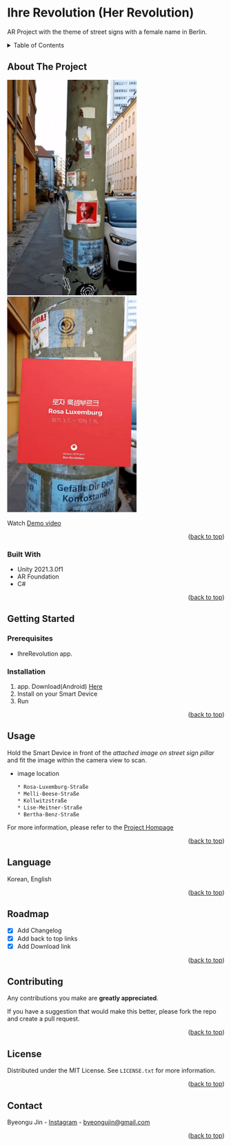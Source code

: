 # Ihre Revolution (Her Revolution)
AR Project with the theme of street signs with a female name in Berlin. 


<!-- TABLE OF CONTENTS -->
<details>
  <summary>Table of Contents</summary>
  <ol>
    <li>
      <a href="#about-the-project">About The Project</a>
      <ul>
        <li><a href="#built-with">Built With</a></li>
      </ul>
    </li>
    <li>
      <a href="#getting-started">Getting Started</a>
      <ul>
        <li><a href="#prerequisites">Prerequisites</a></li>
        <li><a href="#installation">Installation</a></li>
      </ul>
    </li>
    <li><a href="#usage">Usage</a></li>
    <li><a href="#language">Language</a></li>
    <li><a href="#roadmap">Roadmap</a></li>
    <li><a href="#contributing">Contributing</a></li>
    <li><a href="#license">License</a></li>
    <li><a href="#contact">Contact</a></li>
  </ol>
</details>



<!-- ABOUT THE PROJECT -->
## About The Project

<img src ="https://github.com/byeongujin/AR_IhreRevolution/blob/main/images/screenshot1.png" width = "300" height = "500"> <img src ="https://github.com/byeongujin/AR_IhreRevolution/blob/main/images/screenshot2.png" width = "300" height = "500">

Watch [Demo video](https://drive.google.com/drive/folders/1jSU6mGa_w9yQfNTAtduaV9eYeY8KYl_z?usp=sharing)

<p align="right">(<a href="#top">back to top</a>)</p>

### Built With

* Unity 2021.3.0f1
* AR Foundation
* C#

<p align="right">(<a href="#top">back to top</a>)</p>



<!-- GETTING STARTED -->
## Getting Started

### Prerequisites

* IhreRevolution app.

### Installation

1. app. Download(Android) [Here](https://drive.google.com/file/d/1qpYIcEmxCgMl2c-wXpsYNWekiY24d4Lp/view?usp=sharing)
2. Install on your Smart Device
3. Run

<p align="right">(<a href="#top">back to top</a>)</p>



<!-- USAGE EXAMPLES -->
## Usage
Hold the Smart Device in front of the _attached image on street sign pillar_ and fit the image within the camera view to scan.

* image location
  ```
  * Rosa-Luxemburg-Straße
  * Melli-Beese-Straße
  * Kollwitzstraße
  * Lise-Meitner-Straße
  * Bertha-Benz-Straße
  ```

For more information, please refer to the [Project Hompage](http://oktopusmagazine.com/arproject)

<p align="right">(<a href="#top">back to top</a>)</p>



<!-- LANGUAGE -->
## Language
Korean, English

<p align="right">(<a href="#top">back to top</a>)</p>



<!-- ROADMAP -->
## Roadmap

- [x] Add Changelog
- [x] Add back to top links
- [x] Add Download link

<p align="right">(<a href="#top">back to top</a>)</p>



<!-- CONTRIBUTING -->
## Contributing

Any contributions you make are **greatly appreciated**.

If you have a suggestion that would make this better, please fork the repo and create a pull request. 

<p align="right">(<a href="#top">back to top</a>)</p>



<!-- LICENSE -->
## License

Distributed under the MIT License. See `LICENSE.txt` for more information.

<p align="right">(<a href="#top">back to top</a>)</p>



<!-- CONTACT -->
## Contact

Byeongu Jin - [Instagram](https://www.instagram.com/byeongujin427) - byeongujin@gmail.com

<p align="right">(<a href="#top">back to top</a>)</p>




